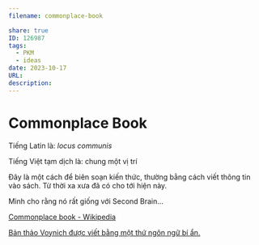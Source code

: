 ```yaml
---
filename: commonplace-book

share: true
ID: 126987
tags:
  - PKM
  - ideas
date: 2023-10-17
URL: 
description:
---
```

# Commonplace Book

Tiếng Latin là: *locus communis*

Tiếng Việt tạm dịch là: chung một vị trí

Đây là một cách để biên soạn kiến ​​thức, thường bằng cách viết thông tin vào sách. Từ thời xa xưa đã có cho tới hiện này.

Mình cho rằng nó rất giống với Second Brain...

[Commonplace book - Wikipedia](https://en.wikipedia.org/wiki/Commonplace_book)

[Bản thảo Voynich được viết bằng một thứ ngôn ngữ bí ẩn.](https://www.facebook.com/www.ctump.edu.vn/posts/pfbid03wdS9TK6ocZtUUUVt6m5toHKjz8mZo9Shd9ManFPoitL9y8VZda5sEptQBEgKU1gl)

